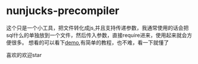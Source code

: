 # nunjucks-precompiler

这个只是一个小工具，把文件转化成js,并且支持传递参数，我通常使用的话会把sql什么的单独放到一个文件，然后传入参数，直接require进来，使用起来就会方便很多。
想看的可以看下[demo](https://github.com/Liqihan/nunjucks-precompiler/tree/master/test),有简单的教程，也不难，看一下就懂了

喜欢的欢迎star